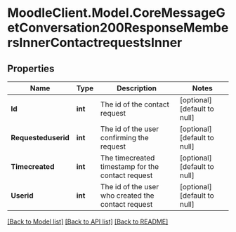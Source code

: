 # MoodleClient.Model.CoreMessageGetConversation200ResponseMembersInnerContactrequestsInner

## Properties

Name | Type | Description | Notes
------------ | ------------- | ------------- | -------------
**Id** | **int** | The id of the contact request | [optional] [default to null]
**Requesteduserid** | **int** | The id of the user confirming the request | [optional] [default to null]
**Timecreated** | **int** | The timecreated timestamp for the contact request | [optional] [default to null]
**Userid** | **int** | The id of the user who created the contact request | [optional] [default to null]

[[Back to Model list]](../README.md#documentation-for-models) [[Back to API list]](../README.md#documentation-for-api-endpoints) [[Back to README]](../README.md)

